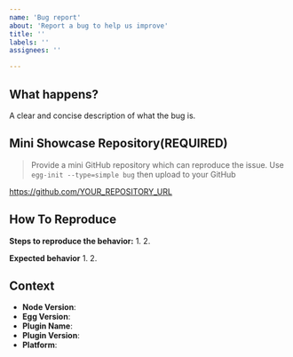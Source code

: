 ```yaml
---
name: 'Bug report'
about: 'Report a bug to help us improve'
title: ''
labels: ''
assignees: ''

---
```


## What happens?
A clear and concise description of what the bug is.

## Mini Showcase Repository(REQUIRED)
> Provide a mini GitHub repository which can reproduce the issue.
> Use `egg-init --type=simple bug` then upload to your GitHub

https://github.com/YOUR_REPOSITORY_URL

## How To Reproduce

**Steps to reproduce the behavior:**
1.
2.

**Expected behavior**
1.
2.

## Context
- **Node Version**:
- **Egg Version**:
- **Plugin Name**:
- **Plugin Version**:
- **Platform**:
